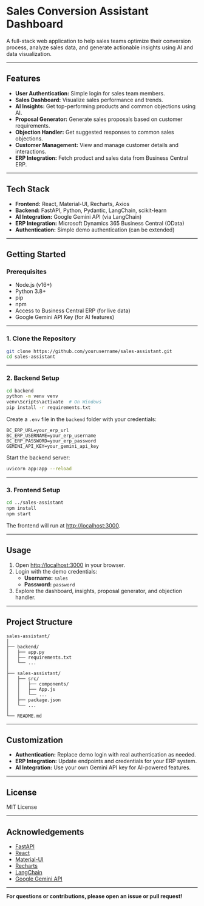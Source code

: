 # Sales Conversion Assistant Dashboard

A full-stack web application to help sales teams optimize their conversion process, analyze sales data, and generate actionable insights using AI and data visualization.

---

## Features

- **User Authentication:** Simple login for sales team members.
- **Sales Dashboard:** Visualize sales performance and trends.
- **AI Insights:** Get top-performing products and common objections using AI.
- **Proposal Generator:** Generate sales proposals based on customer requirements.
- **Objection Handler:** Get suggested responses to common sales objections.
- **Customer Management:** View and manage customer details and interactions.
- **ERP Integration:** Fetch product and sales data from Business Central ERP.

---

## Tech Stack

- **Frontend:** React, Material-UI, Recharts, Axios
- **Backend:** FastAPI, Python, Pydantic, LangChain, scikit-learn
- **AI Integration:** Google Gemini API (via LangChain)
- **ERP Integration:** Microsoft Dynamics 365 Business Central (OData)
- **Authentication:** Simple demo authentication (can be extended)

---

## Getting Started

### Prerequisites

- Node.js (v16+)
- Python 3.8+
- pip
- npm
- Access to Business Central ERP (for live data)
- Google Gemini API Key (for AI features)

---

### 1. Clone the Repository

```sh
git clone https://github.com/yourusername/sales-assistant.git
cd sales-assistant
```

---

### 2. Backend Setup

```sh
cd backend
python -m venv venv
venv\Scripts\activate  # On Windows
pip install -r requirements.txt
```

Create a `.env` file in the `backend` folder with your credentials:

```
BC_ERP_URL=your_erp_url
BC_ERP_USERNAME=your_erp_username
BC_ERP_PASSWORD=your_erp_password
GEMINI_API_KEY=your_gemini_api_key
```

Start the backend server:

```sh
uvicorn app:app --reload
```

---

### 3. Frontend Setup

```sh
cd ../sales-assistant
npm install
npm start
```

The frontend will run at [http://localhost:3000](http://localhost:3000).

---

## Usage

1. Open [http://localhost:3000](http://localhost:3000) in your browser.
2. Login with the demo credentials:
   - **Username:** `sales`
   - **Password:** `password`
3. Explore the dashboard, insights, proposal generator, and objection handler.

---

## Project Structure

```
sales-assistant/
│
├── backend/
│   ├── app.py
│   ├── requirements.txt
│   └── ...
│
├── sales-assistant/
│   ├── src/
│   │   ├── components/
│   │   ├── App.js
│   │   └── ...
│   ├── package.json
│   └── ...
│
└── README.md
```

---

## Customization

- **Authentication:** Replace demo login with real authentication as needed.
- **ERP Integration:** Update endpoints and credentials for your ERP system.
- **AI Integration:** Use your own Gemini API key for AI-powered features.

---

## License

MIT License

---

## Acknowledgements

- [FastAPI](https://fastapi.tiangolo.com/)
- [React](https://react.dev/)
- [Material-UI](https://mui.com/)
- [Recharts](https://recharts.org/)
- [LangChain](https://python.langchain.com/)
- [Google Gemini API](https://ai.google.dev/)

---

**For questions or contributions, please open an issue or pull request!**
